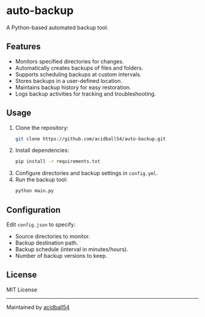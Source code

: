 # auto-backup

A Python-based automated backup tool.

## Features

- Monitors specified directories for changes.
- Automatically creates backups of files and folders.
- Supports scheduling backups at custom intervals.
- Stores backups in a user-defined location.
- Maintains backup history for easy restoration.
- Logs backup activities for tracking and troubleshooting.

## Usage

1. Clone the repository:
    ```bash
    git clone https://github.com/acidball54/auto-backup.git
    ```
2. Install dependencies:
    ```bash
    pip install -r requirements.txt
    ```
3. Configure directories and backup settings in `config.yml`.
4. Run the backup tool:
    ```bash
    python main.py
    ```

## Configuration

Edit `config.json` to specify:
- Source directories to monitor.
- Backup destination path.
- Backup schedule (interval in minutes/hours).
- Number of backup versions to keep.

## License

MIT License

---

Maintained by [acidball54](https://github.com/acidball54)